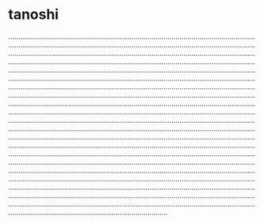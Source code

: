 # tanoshi
............................................................................................................................................................................................................................................................................................................................................................................................................................................................................................................................................................................................................................................................................................................................................................................................................................................................................................................................................................................................................................................................................................................................................................................................................................................................................................................................................................................................................................................................................................................................................................................................................................................................................................................................................................................................................................................................................................................................................................................................................................................................................................................................................................................................................................................................................................................................................................................................................................................................................................................................................................................................................................................................................................................................................................................................